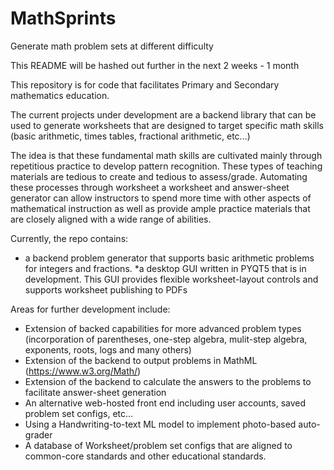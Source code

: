 # MathSprints
Generate math problem sets at different difficulty

This README will be hashed out further in the next 2 weeks - 1 month

This repository is for code that facilitates Primary and Secondary mathematics education.

The current projects under development are a backend library that can be used to generate 
worksheets that are designed to target specific math skills (basic arithmetic, times tables, fractional arithmetic, etc...)

The idea is that these fundamental math skills are cultivated mainly through 
repetitious practice to develop pattern recognition. These types of teaching materials are tedious to create and tedious
to assess/grade. Automating these processes through worksheet a worksheet and answer-sheet generator can allow instructors
to spend more time with other aspects of mathematical instruction as well as provide ample 
practice materials that are closely aligned with a wide range of abilities.

Currently, the repo contains:
* a backend problem generator that supports basic arithmetic problems for integers and fractions. 
*a desktop GUI written in PYQT5 that is in development. This GUI provides flexible worksheet-layout controls and supports 
worksheet publishing to PDFs

Areas for further development include:
* Extension of backed capabilities for more advanced problem types 
  (incorporation of parentheses, one-step algebra, mulit-step algebra, exponents, roots, logs and many others)
* Extension of the backend to output problems in MathML (https://www.w3.org/Math/)
* Extension of the backend to calculate the answers to the problems to facilitate answer-sheet generation
* An alternative web-hosted front end including user accounts, saved problem set configs, etc...
* Using a Handwriting-to-text ML model to implement photo-based auto-grader
* A database of Worksheet/problem set configs that are aligned to common-core standards and other educational standards.

